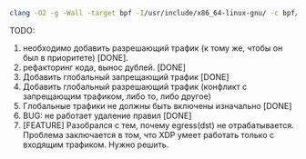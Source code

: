 ```bash
clang -O2 -g -Wall -target bpf -I/usr/include/x86_64-linux-gnu/ -c bpf/xdp_filter.c -o bpf/xdp_block.o
```
TODO: 
1. необходимо добавить разрешающий трафик (к тому же, чтобы он был в приоритете) [DONE]. 
2. рефакторинг кода, вынос дублей. [DONE]
3. Добавить глобальный запрещающий трафик [DONE]
4. Добавить глобальный разрешающий трафик (конфликт с запрещающим трафиком, либо то, либо другое)
5. Глобальные трафики не должны быть включены изначально [DONE]
6. BUG: не работает удаление правил [DONE]
8. [FEATURE] Разобрался с тем, почему egress(dst) не отрабатывается. Проблема заключается в том, что XDP умеет работать только с входящим трафиком. Нужно решить.
